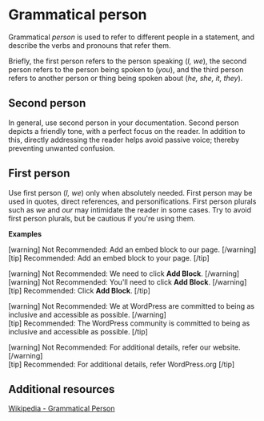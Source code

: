 # Grammatical person

Grammatical *person* is used to refer to different people in a statement, and describe the verbs and pronouns that refer them.

Briefly, the first person refers to the person speaking (*I, we*), the second person refers to the person being spoken to (*you*), and the third person refers to another person or thing being spoken about (*he, she, it, they*).

## Second person

In general, use second person in your documentation. Second person depicts a friendly tone, with a perfect focus on the reader. In addition to this, directly addressing the reader helps avoid passive voice; thereby preventing unwanted confusion.  

## First person

Use first person (*I, we*) only when absolutely needed. First person may be used in quotes, direct references, and personifications. First person plurals such as *we* and *our* may intimidate the reader in some cases. Try to avoid first person plurals, but be cautious if you're using them.

**Examples**  

[warning] Not Recommended: Add an embed block to our page.  [/warning]  
[tip] Recommended: Add an embed block to your page. [/tip]

[warning] Not Recommended: We need to click **Add Block**.  [/warning]  
[warning] Not Recommended: You'll need to click **Add Block**.  [/warning]  
[tip] Recommended: Click **Add Block**. [/tip]

[warning] Not Recommended: We at WordPress are committed to being as inclusive and accessible as possible.  [/warning]  
[tip] Recommended: The WordPress community is committed to being as inclusive and accessible as possible. [/tip]

[warning] Not Recommended: For additional details, refer our website.  [/warning]  
[tip] Recommended: For additional details, refer WordPress.org  [/tip]

## Additional resources

[Wikipedia - Grammatical Person](https://wikipedia.org/wiki/Grammatical_person)
